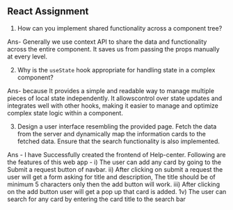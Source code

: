 ## React Assignment

1. How can you implement shared functionality across a component tree?
   
Ans- Generally we use context API to share the data and functionality across the entire component. It saves us from passing the props manually at every level.  


2. Why is the `useState` hook appropriate for handling state in a complex component?
   
Ans- because It provides a simple and readable way to manage multiple pieces of local state independently. It allowscontrol over state updates and integrates well with other hooks, making it easier to manage and optimize complex state logic within a component.

3. Design a user interface resembling the provided page. Fetch the data from the server and dynamically map the information cards to the fetched data. Ensure that the search functionality is also implemented.

Ans - I have Successfully created the frontend of Help-center. Following are the features of this web app -
i) The user can add any card by going to the Submit a request button of navbar.
ii) After clicking on submit a request the user will get a form asking for title and description, The title should be of minimum 5 characters only then the add button will work.
iii) After clicking on the add button user will get a pop up that card is added.
1v) The user can search for any card by entering the card title to the search bar

